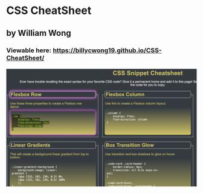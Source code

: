 # CSS CheatSheet
## by William Wong
### Viewable here: https://billycwong19.github.io/CSS-CheatSheet/
#### ![ScreenShot]( /assets/screenshot.png "screenshot of miniproject_2")
